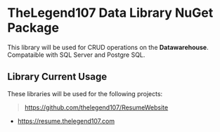 # TheLegend107 Data Library NuGet Package
This library will be used for CRUD operations on the **Datawarehouse**. Compataible with SQL Server and Postgre SQL.

## Library Current Usage
These libraries will be used for the following projects:
> https://github.com/thelegend107/ResumeWebsite
- https://resume.thelegend107.com
